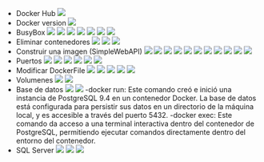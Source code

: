 - Docker Hub
![](imagenes/1.png)
- Docker version
![](imagenes/2.png)
- BusyBox
![](imagenes/3.png)
![](imagenes/4.png)
![](imagenes/5.png)
![](imagenes/6.png)
![](imagenes/7.png)
![](imagenes/8.png)
![](imagenes/9.png)
- Eliminar contenedores
![](imagenes/10.png)
![](imagenes/11.png)
![](imagenes/12.png)
- Construir una imagen (SimpleWebAPI) 
![](imagenes/13.png)
![](imagenes/14.png)
![](imagenes/14a.png)
![](imagenes/15.png)
![](imagenes/16.png)
![](imagenes/17.png)
![](imagenes/18.png)
![](imagenes/19.png)
![](imagenes/20.png)
![](imagenes/21.png)
![](imagenes/22.png)
- Puertos
![](imagenes/23.png)
![](imagenes/24.png)
![](imagenes/25.png)
![](imagenes/26.png)
![](imagenes/27.png)
![](imagenes/28.png)
- Modificar DockerFile
![](imagenes/29.png)
![](imagenes/30.png)
![](imagenes/31.png)
![](imagenes/33.png)
![](imagenes/32.png)
- Volumenes
![](imagenes/34.png)
![](imagenes/35.png)
- Base de datos
![](imagenes/36.png)
![](imagenes/37.png)
 -docker run: Este comando creó e inició una instancia de PostgreSQL 9.4 en un contenedor Docker. La base de datos está configurada para persistir sus datos en un directorio de la máquina local, y es accesible a través del puerto 5432.
 -docker exec: Este comando da acceso a una terminal interactiva dentro del contenedor de PostgreSQL, permitiendo ejecutar comandos directamente dentro del entorno del contenedor.
- SQL Server
![](imagenes/38.png)
![](imagenes/39.png)
![](imagenes/40.png)
